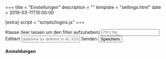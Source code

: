 +++
title = "Einstellungen"
description = ""
template = "settings.html"
date = 2019-03-11T10:00:00

[extra]
script = "scripts/logins.js"
+++

<div class="mb-3">
	<form class="form-signin" id="settings" method="POST" action="{{ get_url(path="api/authenticate/") | safe }}">
		<label for="class">Klasse (leer lassen um den filter aufzuheben)</label>
		<input type="text" class="form-control" id="class" name="class" placeholder="ITF17B|_" list="classes"/>
		<datalist id="classes">
			<option value="ITF17A">ITF17A</option>
			<option value="ITF17B">ITF17B</option>
			<option value="ITF17C">ITF17C</option>
			<!-- … -->
		</datalist>
		<!--
		<label for="theme">Theme</label>
		<select class="form-control" id="theme" name="theme">
			<option value="dark">dark</option>
			<option value="light" selected>light</option>
		</select>
		-->
		<label for="edited">Editiert</label>
		<input type="text" class="form-control" id="edited" placeholder="datetime as defined in rfc 3339" readonly/>
		<label for="submit">Senden</label>
		<input class="btn btn-lg btn-primary btn-block" type="submit" value="Speichern" id="submit"/>
	</form>
</div>
<div class="mb-3">
	<h4 class="d-flex justify-content-between align-items-center mb-3">Anmeldungen</h4>
	<ul class="list-group mb-3" id="logins">
	</ul>
</div>

